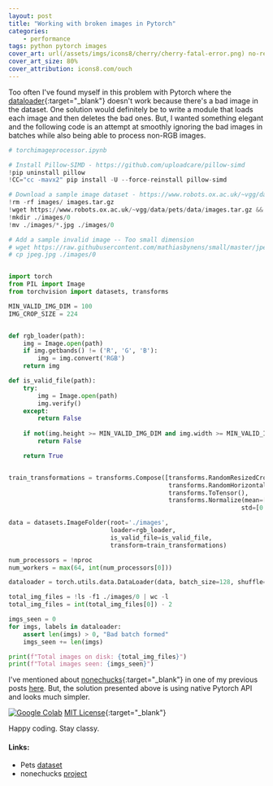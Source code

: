 ```yaml
---
layout: post
title: "Working with broken images in Pytorch"
categories: 
    - performance
tags: python pytorch images 
cover_art: url(/assets/imgs/icons8/cherry/cherry-fatal-error.png) no-repeat right
cover_art_size: 80%
cover_attribution: icons8.com/ouch
---
```

Too often I've found myself in this problem with Pytorch where the [dataloader](https://pytorch.org/docs/stable/data.html){:target="_blank"} doesn't work because there's a bad image in the dataset. One solution would definitely be to write a module that loads each image and then deletes the bad ones. But, I wanted something elegant and the following code is an attempt at smoothly ignoring the bad images in batches while also being able to process non-RGB images.

```python
# torchimageprocessor.ipynb

# Install Pillow-SIMD - https://github.com/uploadcare/pillow-simd
!pip uninstall pillow
!CC="cc -mavx2" pip install -U --force-reinstall pillow-simd

# Download a sample image dataset - https://www.robots.ox.ac.uk/~vgg/data/pets/
!rm -rf images/ images.tar.gz
!wget https://www.robots.ox.ac.uk/~vgg/data/pets/data/images.tar.gz && tar -xzf images.tar.gz
!mkdir ./images/0
!mv ./images/*.jpg ./images/0

# Add a sample invalid image -- Too small dimension
# wget https://raw.githubusercontent.com/mathiasbynens/small/master/jpeg.jpg 
# cp jpeg.jpg ./images/0


import torch
from PIL import Image
from torchvision import datasets, transforms

MIN_VALID_IMG_DIM = 100
IMG_CROP_SIZE = 224


def rgb_loader(path):
    img = Image.open(path)
    if img.getbands() != ('R', 'G', 'B'):
        img = img.convert('RGB')
    return img

def is_valid_file(path):
    try:
        img = Image.open(path)
        img.verify()
    except:
        return False
    
    if not(img.height >= MIN_VALID_IMG_DIM and img.width >= MIN_VALID_IMG_DIM):
        return False

    return True


train_transformations = transforms.Compose([transforms.RandomResizedCrop(IMG_CROP_SIZE),
                                            transforms.RandomHorizontalFlip(),
                                            transforms.ToTensor(),
                                            transforms.Normalize(mean=[0.485, 0.456, 0.406],
                                                                std=[0.229, 0.224, 0.225])])

data = datasets.ImageFolder(root='./images', 
                            loader=rgb_loader, 
                            is_valid_file=is_valid_file, 
                            transform=train_transformations)

num_processors = !nproc
num_workers = max(64, int(num_processors[0]))

dataloader = torch.utils.data.DataLoader(data, batch_size=128, shuffle=True, drop_last=False, num_workers=num_workers)

total_img_files = !ls -f1 ./images/0 | wc -l
total_img_files = int(total_img_files[0]) - 2

imgs_seen = 0
for imgs, labels in dataloader:
    assert len(imgs) > 0, "Bad batch formed"
    imgs_seen += len(imgs)

print(f"Total images on disk: {total_img_files}")
print(f"Total images seen: {imgs_seen}")
```

I've mentioned about [nonechucks](https://github.com/msamogh/nonechucks){:target="_blank"} in one of my previous posts [here](/performance/2019/05/18/efficiently-storing-and-retrieving-image-datasets.html). But, the solution presented above is using native Pytorch API and looks much simpler.

[![Google Colab](https://badgen.net/badge/Launch/on%20Google%20Colab/blue?icon=terminal)](https://colab.research.google.com/drive/1362I-QueZ4kN0zbsKIrfnhNCvj_dnrYJ?usp=sharing)
[MIT License](/assets/license.txt){:target="_blank"}

Happy coding. Stay classy.

#### Links:
 - Pets [dataset](https://www.robots.ox.ac.uk/~vgg/data/pets/)
 - nonechucks [project](https://github.com/msamogh/nonechucks)
